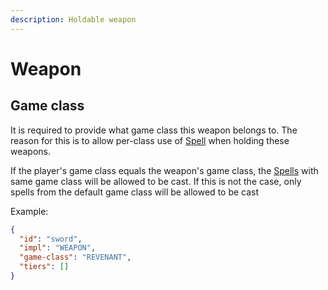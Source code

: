 ```yaml
---
description: Holdable weapon
---
```


# Weapon

## Game class

It is required to provide what game class this weapon belongs to. The reason for this is to allow per-class use of [Spell](../spell.md) when holding these weapons.&#x20;

If the player's game class equals the weapon's game class, the [Spells](../spell.md) with same game class will be allowed to be cast. If this is not the case, only spells from the default game class will be allowed to be cast

Example:

```json
{
  "id": "sword",
  "impl": "WEAPON",
  "game-class": "REVENANT",
  "tiers": []
}
```
